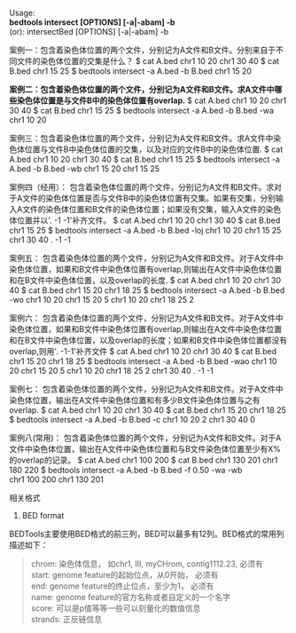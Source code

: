 
Usage: 
  <br> <b>                bedtools intersect [OPTIONS] [-a|-abam] -b </b></br>
 (or):
                   intersectBed [OPTIONS] [-a|-abam] -b

案例一：包含着染色体位置的两个文件，分别记为A文件和B文件。分别来自于不同文件的染色体位置的交集是什么？
$ cat A.bed
chr1 10 20
chr1 30 40
$ cat B.bed
chr1 15 25
$ bedtools intersect -a A.bed -b B.bed 
chr1 15 20 

<b>案例二：包含着染色体位置的两个文件，分别记为A文件和B文件。求A文件中哪些染色体位置是与文件B中的染色体位置有overlap.</b>
 $ cat A.bed
 chr1 10 20
 chr1 30 40
 $ cat B.bed
 chr1 15 25
 $ bedtools intersect -a A.bed -b B.bed -wa
 chr1 10 20 

案例三：包含着染色体位置的两个文件，分别记为A文件和B文件。求A文件中染色体位置与文件B中染色体位置的交集，以及对应的文件B中的染色体位置.
 $ cat A.bed
 chr1 10 20
 chr1 30 40
 $ cat B.bed
 chr1 15 25
 $ bedtools intersect -a A.bed -b B.bed -wb
  chr1 15 20 chr1 15 25

案例四（经用）： 包含着染色体位置的两个文件，分别记为A文件和B文件。求对于A文件的染色体位置是否与文件B中的染色体位置有交集。如果有交集，分别输入A文件的染色体位置和B文件的染色体位置；如果没有交集，输入A文件的染色体位置并以'. -1 -1'补齐文件。
 $ cat A.bed
chr1 10 20
chr1 30 40
$ cat B.bed
chr1 15 25
$ bedtools intersect -a A.bed -b B.bed -loj
chr1 10 20 chr1 15 25
chr1 30 40 . -1 -1

案例五：  包含着染色体位置的两个文件，分别记为A文件和B文件。对于A文件中染色体位置，如果和B文件中染色体位置有overlap,则输出在A文件中染色体位置和在B文件中染色体位置，以及overlap的长度.
 $ cat A.bed
chr1 10 20
chr1 30 40
$ cat B.bed
chr1 15 20
chr1 18 25
$ bedtools intersect -a A.bed -b B.bed -wo
chr1 10 20 chr1 15 20 5
chr1 10 20 chr1 18 25 2 

案例六：  包含着染色体位置的两个文件，分别记为A文件和B文件。对于A文件中染色体位置，如果和B文件中染色体位置有overlap,则输出在A文件中染色体位置和在B文件中染色体位置，以及overlap的长度；如果和B文件中染色体位置都没有overlap,则用'. -1-1'补齐文件
$ cat A.bed
chr1 10 20
chr1 30 40
$ cat B.bed
chr1 15 20
chr1 18 25
$ bedtools intersect -a A.bed -b B.bed -wao
chr1 10 20 chr1 15 20 5
chr1 10 20 chr1 18 25 2 
chr1 30 40 . -1 -1

 案例七：  包含着染色体位置的两个文件，分别记为A文件和B文件。对于A文件中染色体位置，输出在A文件中染色体位置和有多少B文件染色体位置与之有overlap.
$ cat A.bed
 chr1 10 20
 chr1 30 40
 $ cat B.bed
 chr1 15 20
 chr1 18 25
 $ bedtools intersect -a A.bed -b B.bed -c
 chr1 10 20 2
 chr1 30 40 0 

 案例八(常用)：  包含着染色体位置的两个文件，分别记为A文件和B文件。对于A文件中染色体位置，输出在A文件中染色体位置和与B文件染色体位置至少有X%的overlap的记录。
$ cat A.bed
chr1 100 200
$ cat B.bed
chr1 130 201
chr1 180 220
$ bedtools intersect -a A.bed -b B.bed -f 0.50 -wa -wb  
chr1 100 200 chr1 130 201 
 
 相关格式

1) BED format

BEDTools主要使用BED格式的前三列，BED可以最多有12列。BED格式的常用列描述如下：

>chrom: 染色体信息， 如chr1, III, myCHrom, contig1112.23, 必须有</br>
start: genome feature的起始位点，从0开始， 必须有</br>
end: genome feature的终止位点，至少为1， 必须有</br>
name: genome feature的官方名称或者自定义的一个名字</br>
score: 可以是p值等等一些可以刻量化的数值信息</br>
strands: 正反链信息